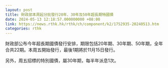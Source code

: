 ```yaml
---
layout: post
title: 財政部本周起分批發行20年、30年及50年超長期特國債
date: 2024-05-13 12:18:57.000000000 +08:00
link: https://news.rthk.hk/rthk/ch/component/k2/1752935-20240513.htm
categories: rthk
---
```


財政部公布今年超長期國債發行安排，期限包括20年期、30年期、50年期，全年合共22期。本周五開始發行，最後1期將於11月15日發行。

另外，周五招標的特別國債，屬30年期，每半年派息1次。
